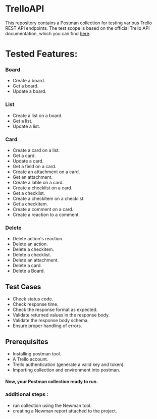 # TrelloAPI
This repository contains a Postman collection for testing various Trello REST API endpoints. The test scope is based on the official Trello API documentation, which you can find [here](https://developer.atlassian.com/cloud/trello/rest/api-group-boards/#api-boards-post).

# Tested Features:
### Board
- Create a board.
- Get a board.
- Update a board.
### List
- Create a list on a board.
- Get a list.
- Update a list.
### Card
- Create a card on a list.
- Get a card.
- Update a card.
- Get a field on a card.
- Create an attachment on a card.
- Get an attachment.
- Create a lable on a card.
- Create a checklist on a card.
- Get a checklist.
- Create a checkitem on a checklist.
- Get a checkitem.
- Create a comment on a card.
- Create a reaction to a comment.
### Delete
- Delete action's reaction.
- Delete an action.
- Delete a checkitem.
- Delete a checklist.
- Delete an attachment.
- Delete a card.
- Delete a Board.

## Test Cases
- Check status code.
- Check response time.
- Check the response format as expected.
- Validate returned values in the response body.
- Validate the response body schema.
- Ensure proper handling of errors.
  
## Prerequisites
- Installing postman tool.
- A Trello account.
- Trello authentication (generate a valid key and token).
- Importing collection and environment into postman.
  
#### Now, your Postman collection ready to run.
### additional steps :
- run collection using the Newman tool.
- creating a Newman report attached to the project.

